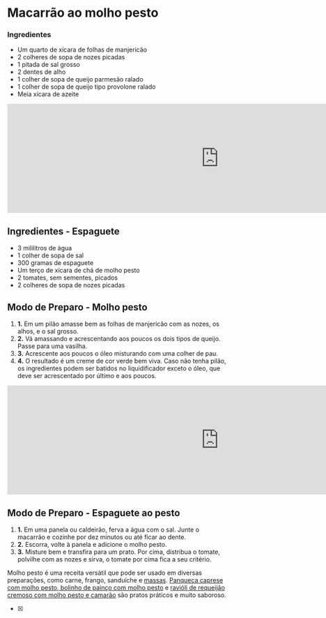 # Macarrão ao molho pesto

### Ingredientes 









- Um quarto de xícara de folhas de manjericão
- 2 colheres de sopa de nozes picadas
- 1 pitada de sal grosso
- 2 dentes de alho
- 1 colher de sopa de queijo parmesão ralado
- 1 colher de sopa de queijo tipo provolone ralado
- Meia xícara de azeite

<iframe frameborder="0" src="https://5ceae4812d994c55f558663444834e3d.safeframe.googlesyndication.com/safeframe/1-0-38/html/container.html" id="google_ads_iframe_/95377733/tvg_Receitas_2" title="3rd party ad content" name="" scrolling="no" marginwidth="0" marginheight="0" width="1" height="1" data-is-safeframe="true" sandbox="allow-forms allow-popups allow-popups-to-escape-sandbox allow-same-origin allow-scripts allow-top-navigation-by-user-activation" role="region" aria-label="Advertisement" tabindex="0" data-google-container-id="5" data-load-complete="true" style="box-sizing: inherit; margin: 0px; padding: 0px; border: 0px; font: inherit; vertical-align: bottom; width: 970px; height: 250px;"></iframe>



## Ingredientes - Espaguete



- 3 mililitros de água
- 1 colher de sopa de sal
- 300 gramas de espaguete
- Um terço de xícara de chá de molho pesto
- 2 tomates, sem sementes, picados
- 2 colheres de sopa de nozes picadas



## Modo de Preparo - Molho pesto





1. **1.** Em um pilão amasse bem as folhas de manjericão com as nozes, os alhos, e o sal grosso.
2. **2.** Vá amassando e acrescentando aos poucos os dois tipos de queijo. Passe para uma vasilha.
3. **3.** Acrescente aos poucos o óleo misturando com uma colher de pau.
4. **4.** O resultado é um creme de cor verde bem viva. Caso não tenha pilão, os ingredientes podem ser batidos no liquidificador exceto o óleo, que deve ser acrescentado por último e aos poucos.



<iframe frameborder="0" src="https://5ceae4812d994c55f558663444834e3d.safeframe.googlesyndication.com/safeframe/1-0-38/html/container.html" id="google_ads_iframe_/95377733/tvg_Receitas_5" title="3rd party ad content" name="" scrolling="no" marginwidth="0" marginheight="0" width="970" height="250" data-is-safeframe="true" sandbox="allow-forms allow-popups allow-popups-to-escape-sandbox allow-same-origin allow-scripts allow-top-navigation-by-user-activation" role="region" aria-label="Advertisement" tabindex="0" data-google-container-id="6" data-load-complete="true" style="box-sizing: inherit; margin: 0px; padding: 0px; border: 0px; font: inherit; vertical-align: bottom;"></iframe>



## Modo de Preparo - Espaguete ao pesto





1. **1.** Em uma panela ou caldeirão, ferva a água com o sal. Junte o macarrão e cozinhe por dez minutos ou até ficar ao dente.
2. **2.** Escorra, volte à panela e adicione o molho pesto.
3. **3.** Misture bem e transfira para um prato. Por cima, distribua o tomate, polvilhe com as nozes e sirva, o tomate por cima fica a seu critério.



Molho pesto é uma receita versátil que pode ser usado em diversas preparações, como carne, frango, sanduíche e [massas](http://receitas.globo.com/tipos-de-prato/massas/). [Panqueca caprese com molho pesto](https://receitas.globo.com/panqueca-caprese-com-molho-pesto-gnt.ghtml),[ bolinho de painço com molho pesto](https://receitas.globo.com/bolinho-de-painco-com-molho-pesto-gnt.ghtml) e [ravióli de requeijão cremoso com molho pesto e camarão](https://receitas.globo.com/ravioli-de-queijo-cremoso-com-molho-pesto-e-camarao-por-claude-troisgros-gnt.ghtml) são pratos práticos e muito saboroso.

- [x]


